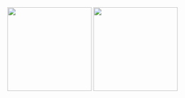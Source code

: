   <img height="190em" src="https://github-readme-stats.vercel.app/api?username=lucashartmann&show_icons=true&theme=dark&include_all_commits=true&count_private=true&text_bold=true&text_color=FFFFFF"/>
  <img height="190em" src="https://github-readme-stats.vercel.app/api/top-langs/?username=lucashartmann&layout=compact&langs_count=100&theme=dark&text_bold=true&text_color=FFFFFF"/>
  

